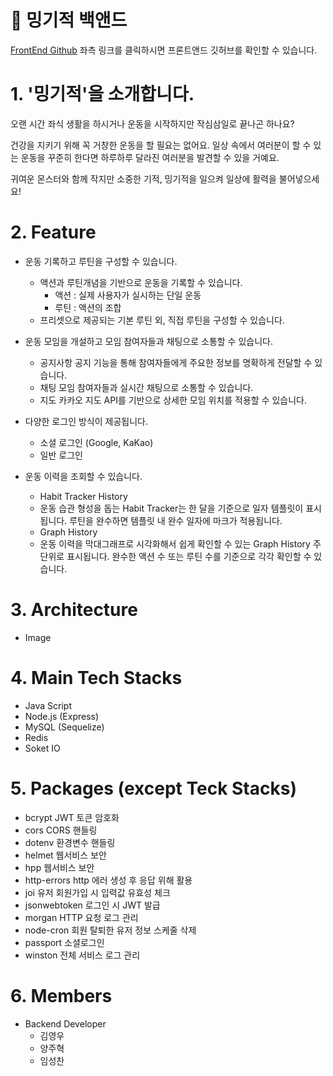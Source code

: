 # 👟 밍기적 백앤드

[FrontEnd Github](https://github.com/hanghae99-team6-actualProject/frontend) 좌측 링크를 클릭하시면 프론트앤드 깃허브를 확인할 수 있습니다.

# 1. '밍기적'을 소개합니다.

오랜 시간 좌식 생활을 하시거나 운동을 시작하지만 작심삼일로 끝나곤 하나요?

건강을 지키기 위해 꼭 거창한 운동을 할 필요는 없어요. 일상 속에서 여러분이 할 수 있는 운동을 꾸준히 한다면 하루하루 달라진 여러분을 발견할 수 있을 거예요.

귀여운 몬스터와 함께 작지만 소중한 기적, 밍기적을 일으켜 일상에 활력을 불어넣으세요!

# 2. Feature

- 운동 기록하고 루틴을  구성할 수 있습니다.
    - 액션과 루틴개념을 기반으로 운동을 기록할 수 있습니다.
        - 액션 : 실제 사용자가 실시하는 단일 운동
        - 루틴 : 액션의 조합
    - 프리셋으로 제공되는 기본 루틴 외, 직접 루틴을 구성할 수 있습니다.

- 운동 모임을 개설하고 모임 참여자들과 채팅으로 소통할 수 있습니다.
    - 공지사항
    공지 기능을 통해 참여자들에게 주요한 정보를 명확하게 전달할 수 있습니다.
    - 채팅
    모임 참여자들과 실시간 채팅으로 소통할 수 있습니다.
    - 지도
    카카오 지도 API를 기반으로 상세한 모임 위치를 적용할 수 있습니다.
    
- 다양한 로그인 방식이 제공됩니다.
    - 소셜 로그인 (Google, KaKao)
    - 일반 로그인
    
- 운동 이력을 조회할 수 있습니다.
    - Habit Tracker History
    - 운동 습관 형성을 돕는 Habit Tracker는 한 달을 기준으로 일자 템플릿이 표시됩니다.
    루틴을 완수하면 템플릿 내 완수 일자에 마크가 적용됩니다.
    - Graph History
    - 운동 이력을 막대그래프로 시각화해서 쉽게 확인할 수 있는 Graph History 주 단위로 표시됩니다.
    완수한 액션 수 또는 루틴 수를 기준으로 각각 확인할 수 있습니다.

# 3. Architecture

- Image

# 4. Main Tech Stacks

- Java Script
- Node.js (Express)
- MySQL (Sequelize)
- Redis
- Soket IO

# 5. Packages (except Teck Stacks)

- bcrypt    JWT 토큰 암호화
- cors  CORS 핸들링
- dotenv    환경변수 핸들링
- helmet    웹서비스 보안
- hpp   웹서비스 보안
- http-errors   http 에러 생성 후 응답 위해 활용
- joi   유저 회원가입 시 입력값 유효성 체크
- jsonwebtoken  로그인 시 JWT 발급
- morgan    HTTP 요청 로그 관리
- node-cron 회원 탈퇴한 유저 정보 스케줄 삭제
- passport  소셜로그인
- winston   전체 서비스 로그 관리

# 6. Members

- Backend Developer
    - 김영우
    - 양주혁
    - 임성찬